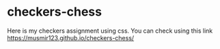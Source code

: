 # checkers-chess
Here is my checkers assignment using css.
You can check using this link  https://musmir123.github.io/checkers-chess/
